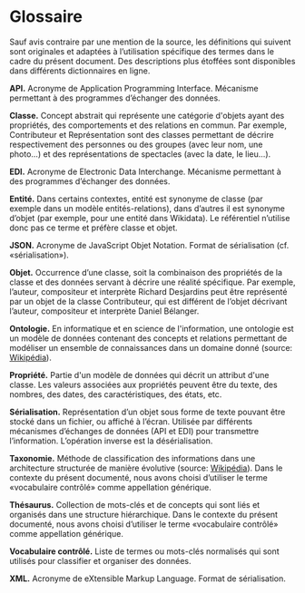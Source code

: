 # Glossaire

Sauf avis contraire par une mention de la source, les définitions qui suivent sont originales et adaptées à l’utilisation spécifique des termes dans le cadre du présent document. Des descriptions plus étoffées sont disponibles dans différents dictionnaires en ligne.

**API.** Acronyme de Application Programming Interface. Mécanisme permettant à des programmes d’échanger des données.

**Classe.** Concept abstrait qui représente une catégorie d'objets ayant des propriétés, des comportements et des relations en commun. Par exemple, Contributeur et Représentation sont des classes permettant de décrire respectivement des personnes ou des groupes (avec leur nom, une photo…) et des représentations de spectacles (avec la date, le lieu…).

**EDI.** Acronyme de Electronic Data Interchange. Mécanisme permettant à des programmes d’échanger des données.

**Entité.** Dans certains contextes, entité est synonyme de classe (par exemple dans un modèle entités-relations), dans d’autres il est synonyme d’objet (par exemple, pour une entité dans Wikidata). Le référentiel n’utilise donc pas ce terme et préfère classe et objet.

**JSON.** Acronyme de JavaScript Objet Notation. Format de sérialisation (cf. «sérialisation»).

**Objet.** Occurrence d’une classe, soit la combinaison des propriétés de la classe et des données servant à décrire une réalité spécifique. Par exemple, l’auteur, compositeur et interprète Richard Desjardins peut être représenté par un objet de la classe Contributeur, qui est différent de l’objet décrivant l’auteur, compositeur et interprète Daniel Bélanger.

**Ontologie.** En informatique et en science de l'information, une ontologie est un modèle de données contenant des concepts et relations permettant de modéliser un ensemble de connaissances dans un domaine donné (source: [Wikipédia](https://fr.wikipedia.org/wiki/Ontologie_(informatique))).

**Propriété.** Partie d'un modèle de données qui décrit un attribut d'une classe. Les valeurs associées aux propriétés peuvent être du texte, des nombres, des dates, des caractéristiques,  des états, etc.

**Sérialisation.** Représentation d’un objet sous forme de texte pouvant être stocké dans un fichier, ou affiché à l’écran. Utilisée par différents mécanismes d’échanges de données (API et EDI) pour transmettre l’information. L’opération inverse est la désérialisation. 

**Taxonomie.** Méthode de classification des informations dans une architecture structurée de manière évolutive (source: [Wikipédia](https://fr.wikipedia.org/wiki/Taxonomie_(homonymie))). Dans le contexte du présent documenté, nous avons choisi d’utiliser le terme «vocabulaire contrôlé» comme appellation générique.

**Thésaurus.** Collection de mots-clés et de concepts qui sont liés et organisés dans une structure hiérarchique. Dans le contexte du présent documenté, nous avons choisi d’utiliser le terme «vocabulaire contrôlé» comme appellation générique.

**Vocabulaire contrôlé.** Liste de termes ou mots-clés normalisés qui sont utilisés pour classifier et organiser des données.

**XML.** Acronyme de eXtensible Markup Language. Format de sérialisation.
